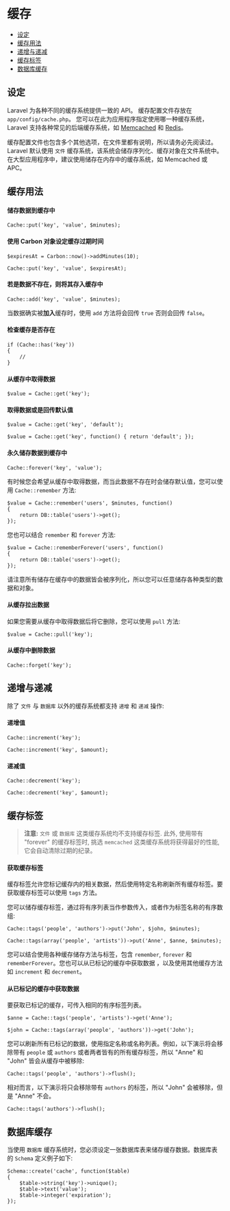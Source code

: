 # 缓存

- [设定](#configuration)
- [缓存用法](#cache-usage)
- [递增与递减](#increments-and-decrements)
- [缓存标签](#cache-tags)
- [数据库缓存](#database-cache)

<a name="configuration"></a>
## 设定

Laravel 为各种不同的缓存系统提供一致的 API。 缓存配置文件存放在 `app/config/cache.php`。 您可以在此为应用程序指定使用哪一种缓存系统，Laravel 支持各种常见的后端缓存系统，如 [Memcached](http://memcached.org) 和 [Redis](http://redis.io)。

缓存配置文件也包含多个其他选项，在文件里都有说明，所以请务必先阅读过。Laravel 默认使用 `文件` 缓存系统，该系统会储存序列化、缓存对象在文件系统中。在大型应用程序中，建议使用储存在内存中的缓存系统，如 Memcached 或 APC。

<a name="cache-usage"></a>
## 缓存用法

#### 储存数据到缓存中

	Cache::put('key', 'value', $minutes);

#### 使用 Carbon 对象设定缓存过期时间

	$expiresAt = Carbon::now()->addMinutes(10);

	Cache::put('key', 'value', $expiresAt);

#### 若是数据不存在，则将其存入缓存中

	Cache::add('key', 'value', $minutes);

当数据确实被**加入**缓存时，使用 `add` 方法将会回传 `true` 否则会回传 `false`。

#### 检查缓存是否存在

	if (Cache::has('key'))
	{
		//
	}

#### 从缓存中取得数据

	$value = Cache::get('key');

#### 取得数据或是回传默认值

	$value = Cache::get('key', 'default');

	$value = Cache::get('key', function() { return 'default'; });

#### 永久储存数据到缓存中

	Cache::forever('key', 'value');

有时候您会希望从缓存中取得数据，而当此数据不存在时会储存默认值，您可以使用 `Cache::remember` 方法:

	$value = Cache::remember('users', $minutes, function()
	{
		return DB::table('users')->get();
	});

您也可以结合 `remember` 和 `forever` 方法:

	$value = Cache::rememberForever('users', function()
	{
		return DB::table('users')->get();
	});

请注意所有储存在缓存中的数据皆会被序列化，所以您可以任意储存各种类型的数据和对象。

#### 从缓存拉出数据

如果您需要从缓存中取得数据后将它删除，您可以使用 `pull` 方法:

	$value = Cache::pull('key');

#### 从缓存中删除数据

	Cache::forget('key');

<a name="increments-and-decrements"></a>
## 递增与递减

除了 `文件` 与 `数据库` 以外的缓存系统都支持 `递增` 和 `递减` 操作:

#### 递增值

	Cache::increment('key');

	Cache::increment('key', $amount);

#### 递减值

	Cache::decrement('key');

	Cache::decrement('key', $amount);

<a name="cache-tags"></a>
## 缓存标签

> **注意:** `文件` 或 `数据库` 这类缓存系统均不支持缓存标签. 此外, 使用带有 "forever" 的缓存标签时, 挑选 `memcached` 这类缓存系统将获得最好的性能, 它会自动清除过期的纪录。

#### 获取缓存标签

缓存标签允许您标记缓存内的相关数据，然后使用特定名称刷新所有缓存标签。要获取缓存标签可以使用 `tags` 方法。

您可以储存缓存标签，通过将有序列表当作参数传入，或者作为标签名称的有序数组:

	Cache::tags('people', 'authors')->put('John', $john, $minutes);

	Cache::tags(array('people', 'artists'))->put('Anne', $anne, $minutes);

您可以结合使用各种缓存储存方法与标签，包含 `remember`, `forever` 和 `rememberForever`。您也可以从已标记的缓存中获取数据 ，以及使用其他缓存方法如 `increment` 和 `decrement`。

#### 从已标记的缓存中获取数据

要获取已标记的缓存，可传入相同的有序标签列表。

	$anne = Cache::tags('people', 'artists')->get('Anne');

	$john = Cache::tags(array('people', 'authors'))->get('John');

您可以刷新所有已标记的数据，使用指定名称或名称列表。例如，以下演示将会移除带有 `people` 或 `authors` 或者两者皆有的所有缓存标签，所以 "Anne" 和 "John" 皆会从缓存中被移除:

	Cache::tags('people', 'authors')->flush();

相对而言，以下演示将只会移除带有 `authors` 的标签，所以 "John" 会被移除，但是 "Anne" 不会。

	Cache::tags('authors')->flush();

<a name="database-cache"></a>
## 数据库缓存

当使用 `数据库` 缓存系统时，您必须设定一张数据库表来储存缓存数据。数据库表的 `Schema` 定义例子如下:

	Schema::create('cache', function($table)
	{
		$table->string('key')->unique();
		$table->text('value');
		$table->integer('expiration');
	});
